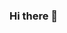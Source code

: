 ### Hi there 👋

<!--

Introduction
🔭 Welcome to my GitHub repository! I'm in my 40s and making an exciting career transition into software development. Having served as a lecturer, senior lecturer, and manager in Computing Further Education for over 20 years, I bring a wealth of experience in the field of education and technology. This repository will document my journey as I venture into the world of software development with a focus on Selenium, Java, Cypress, and JavaScript.

😄 About Me
Name: Michael Griffiths
Age: 40s
Background: Computing Further Education/ Web Development / BSc in Multimedia Systems / 
🖥️ Career Change Goal: Software Development
Technologies (Both recent and ancient) : Basic, Visual Basic, Turbo Pascal!!!(can you remember that!), C, C++, C#, PHP, Javascript, Wordpress, TouchDevelop!, GameMaker
🌱 Target Technologies: Selenium, Java, Cypress, and JavaScript

🔖Repository Purpose
The primary purpose of this repository is to share my learning process and projects related to software development. As I immerse myself in the world of Selenium, Java, Cypress, and JavaScript, I will document my progress, challenges, and successes. This repository will serve as a portfolio of my journey as I work on various projects, collaborate with others, and showcase my evolving skills.

Contents
💼 Projects: This section will contain the projects I am currently working on or have completed. Each project will have its own folder, containing the source code, documentation, and any relevant resources.

📖 Learning Resources: Here, I will compile a list of useful learning resources, tutorials, articles, and books that have helped me in my career transition. This section will be continuously updated as I come across new resources.

🖥️ Blog: I intend to maintain a blog within this repository, where I will share my thoughts, reflections, and insights gained during my learning journey. This will provide a more personal perspective on my progress.

🥇Certifications: ISTQB Testing Foundations, Microsoft Azure Fundamentals 🥇

🧑‍🤝‍🧑Collaboration: I'm open to collaboration with others who share similar interests or are willing to mentor and guide me in my software development journey. This section will outline how others can contribute to my projects or engage in joint initiatives.

🤖 Technologies of Focus
As I embark on this career transition, my primary focus will be on mastering the following technologies:

🧪Selenium: An automation testing framework for web applications.
☕Java: A versatile and widely-used programming language, commonly employed in backend development and automation.
🧪 Cypress: A JavaScript-based end-to-end testing framework for web applications.
🕸️JavaScript: A dynamic programming language extensively used in web development.

🤝 How to Engage
I welcome constructive feedback, suggestions, and support from the GitHub community and fellow developers. If you have any insights to offer, interesting projects to collaborate on, or advice to share, feel free to reach out to me through GitHub issues or via email.

📈 Conclusion
Thank you for taking the time to explore my GitHub repository. I hope my journey into software development inspires others who are considering a career change or learning new technologies later in life. I look forward to growing my skills, building exciting projects, and connecting with the vibrant developer community.

⚡Let's code and learn together!

Michael Griffiths
mickg77@hotmail.com
https://www.linkedin.com/in/michael-griffiths77/

-->
